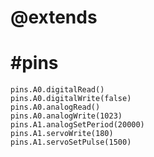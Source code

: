 # @extends

# #pins

```cards
pins.A0.digitalRead()
pins.A0.digitalWrite(false)
pins.A0.analogRead()
pins.A0.analogWrite(1023)
pins.A1.analogSetPeriod(20000)
pins.A1.servoWrite(180)
pins.A1.servoSetPulse(1500)
```